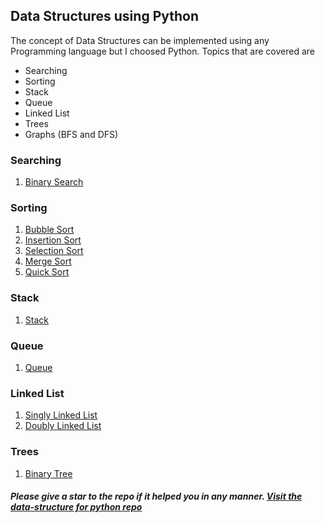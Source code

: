 ## Data Structures using Python

The concept of Data Structures can be implemented using any Programming language but I choosed Python. Topics that are covered are
- Searching
- Sorting
- Stack
- Queue
- Linked List
- Trees
- Graphs (BFS and DFS)

### Searching

1. [Binary Search](https://github.com/Saurabh-Singh-00/data-structure/blob/master/searching/binary_search.py)

### Sorting

1. [Bubble Sort](https://github.com/Saurabh-Singh-00/data-structure/blob/master/sorting/bubble_sort.py)
2. [Insertion Sort](https://github.com/Saurabh-Singh-00/data-structure/blob/master/sorting/insertion_sort.py)
3. [Selection Sort](https://github.com/Saurabh-Singh-00/data-structure/blob/master/sorting/selection_sort.py)
4. [Merge Sort](https://github.com/Saurabh-Singh-00/data-structure/blob/master/sorting/merge_sort.py)
5. [Quick Sort](https://github.com/Saurabh-Singh-00/data-structure/blob/master/sorting/quick_sort.py)

### Stack

1. [Stack](https://github.com/Saurabh-Singh-00/data-structure/blob/master/stack/stack.py)

### Queue

1. [Queue](https://github.com/Saurabh-Singh-00/data-structure/blob/master/queue/queue.py)

### Linked List

1. [Singly Linked List](https://github.com/Saurabh-Singh-00/data-structure/blob/master/linked_list/singly_linked_list.py)
2. [Doubly Linked List](https://github.com/Saurabh-Singh-00/data-structure/blob/master/linked_list/doubly_linked_list.py)

### Trees

1. [Binary Tree](https://github.com/Saurabh-Singh-00/data-structure/blob/master/tree/binary_tree.py)


##### Please give a star to the repo if it helped you in any manner. [Visit the data-structure for python repo](https://github.com/Saurabh-Singh-00/data-structure)
